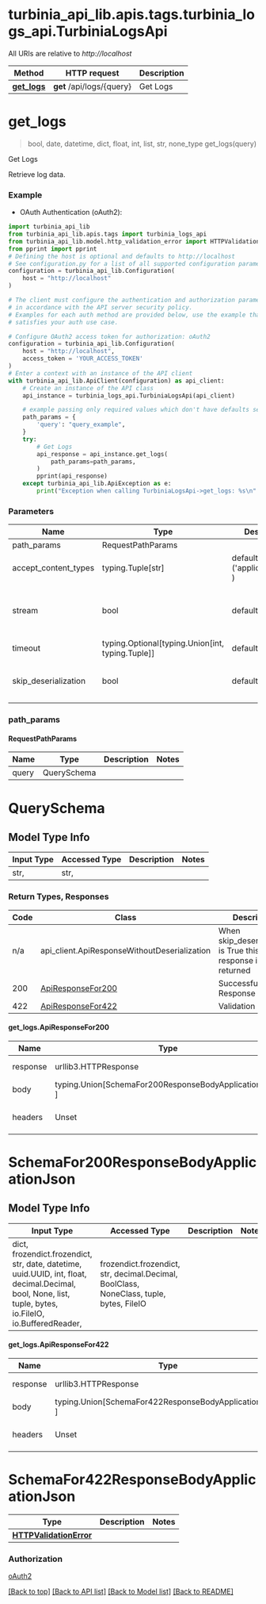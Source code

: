 <a name="__pageTop"></a>
# turbinia_api_lib.apis.tags.turbinia_logs_api.TurbiniaLogsApi

All URIs are relative to *http://localhost*

Method | HTTP request | Description
------------- | ------------- | -------------
[**get_logs**](#get_logs) | **get** /api/logs/{query} | Get Logs

# **get_logs**
<a name="get_logs"></a>
> bool, date, datetime, dict, float, int, list, str, none_type get_logs(query)

Get Logs

Retrieve log data.

### Example

* OAuth Authentication (oAuth2):
```python
import turbinia_api_lib
from turbinia_api_lib.apis.tags import turbinia_logs_api
from turbinia_api_lib.model.http_validation_error import HTTPValidationError
from pprint import pprint
# Defining the host is optional and defaults to http://localhost
# See configuration.py for a list of all supported configuration parameters.
configuration = turbinia_api_lib.Configuration(
    host = "http://localhost"
)

# The client must configure the authentication and authorization parameters
# in accordance with the API server security policy.
# Examples for each auth method are provided below, use the example that
# satisfies your auth use case.

# Configure OAuth2 access token for authorization: oAuth2
configuration = turbinia_api_lib.Configuration(
    host = "http://localhost",
    access_token = 'YOUR_ACCESS_TOKEN'
)
# Enter a context with an instance of the API client
with turbinia_api_lib.ApiClient(configuration) as api_client:
    # Create an instance of the API class
    api_instance = turbinia_logs_api.TurbiniaLogsApi(api_client)

    # example passing only required values which don't have defaults set
    path_params = {
        'query': "query_example",
    }
    try:
        # Get Logs
        api_response = api_instance.get_logs(
            path_params=path_params,
        )
        pprint(api_response)
    except turbinia_api_lib.ApiException as e:
        print("Exception when calling TurbiniaLogsApi->get_logs: %s\n" % e)
```
### Parameters

Name | Type | Description  | Notes
------------- | ------------- | ------------- | -------------
path_params | RequestPathParams | |
accept_content_types | typing.Tuple[str] | default is ('application/json', ) | Tells the server the content type(s) that are accepted by the client
stream | bool | default is False | if True then the response.content will be streamed and loaded from a file like object. When downloading a file, set this to True to force the code to deserialize the content to a FileSchema file
timeout | typing.Optional[typing.Union[int, typing.Tuple]] | default is None | the timeout used by the rest client
skip_deserialization | bool | default is False | when True, headers and body will be unset and an instance of api_client.ApiResponseWithoutDeserialization will be returned

### path_params
#### RequestPathParams

Name | Type | Description  | Notes
------------- | ------------- | ------------- | -------------
query | QuerySchema | | 

# QuerySchema

## Model Type Info
Input Type | Accessed Type | Description | Notes
------------ | ------------- | ------------- | -------------
str,  | str,  |  | 

### Return Types, Responses

Code | Class | Description
------------- | ------------- | -------------
n/a | api_client.ApiResponseWithoutDeserialization | When skip_deserialization is True this response is returned
200 | [ApiResponseFor200](#get_logs.ApiResponseFor200) | Successful Response
422 | [ApiResponseFor422](#get_logs.ApiResponseFor422) | Validation Error

#### get_logs.ApiResponseFor200
Name | Type | Description  | Notes
------------- | ------------- | ------------- | -------------
response | urllib3.HTTPResponse | Raw response |
body | typing.Union[SchemaFor200ResponseBodyApplicationJson, ] |  |
headers | Unset | headers were not defined |

# SchemaFor200ResponseBodyApplicationJson

## Model Type Info
Input Type | Accessed Type | Description | Notes
------------ | ------------- | ------------- | -------------
dict, frozendict.frozendict, str, date, datetime, uuid.UUID, int, float, decimal.Decimal, bool, None, list, tuple, bytes, io.FileIO, io.BufferedReader,  | frozendict.frozendict, str, decimal.Decimal, BoolClass, NoneClass, tuple, bytes, FileIO |  | 

#### get_logs.ApiResponseFor422
Name | Type | Description  | Notes
------------- | ------------- | ------------- | -------------
response | urllib3.HTTPResponse | Raw response |
body | typing.Union[SchemaFor422ResponseBodyApplicationJson, ] |  |
headers | Unset | headers were not defined |

# SchemaFor422ResponseBodyApplicationJson
Type | Description  | Notes
------------- | ------------- | -------------
[**HTTPValidationError**](../../models/HTTPValidationError.md) |  | 


### Authorization

[oAuth2](../../../README.md#oAuth2)

[[Back to top]](#__pageTop) [[Back to API list]](../../../README.md#documentation-for-api-endpoints) [[Back to Model list]](../../../README.md#documentation-for-models) [[Back to README]](../../../README.md)

